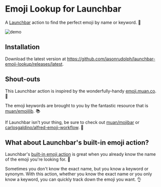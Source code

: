 # Emoji Lookup for Launchbar

A [Launchbar][] action to find the perfect emoji by name or keyword. :mag_right:

![demo](https://cloud.githubusercontent.com/assets/2988/11998040/0d5c0abc-aa5c-11e5-9279-6b679ebeb275.gif)

## Installation

Download the latest version at https://github.com/jasonrudolph/launchbar-emoji-lookup/releases/latest.

## Shout-outs

This Launchbar action is inspired by the wonderfully-handy [emoji.muan.co](http://emoji.muan.co). :raised_hands:

The emoji keywords are brought to you by the fantastic resource that is [muan/emojilib](https://github.com/muan/emojilib). :books:

If Launchbar isn't your thing, be sure to check out [muan/mojibar](https://github.com/muan/mojibar) or [carlosgaldino/alfred-emoji-workflow](https://github.com/carlosgaldino/alfred-emoji-workflow). :tophat:

## What about Launchbar's built-in emoji action?

Launchbar's [built-in emoji action][] is great when you already know the name of the emoji you're looking for. :dart:

Sometimes you don't know the exact name, but you know a keyword or synonym. With this action, whether you know the exact name or you only know a keyword, you can quickly track down the emoji you want. :ok_hand:

[launchbar]: https://www.obdev.at/products/launchbar
[built-in emoji action]: https://cloud.githubusercontent.com/assets/2988/11998255/1d4e026a-aa64-11e5-9b41-98e2244c2696.png

